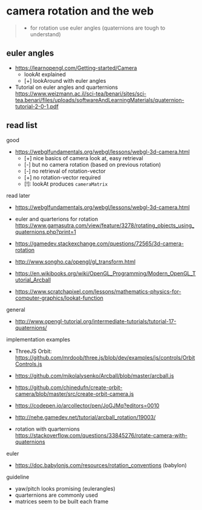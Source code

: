 # camera rotation and the web

> - for rotation use euler angles (quaternions are tough to understand)


## euler angles

- https://learnopengl.com/Getting-started/Camera
    - lookAt explained
    - [+] lookAround with euler angles
- Tutorial on euler angles and quarternions https://www.weizmann.ac.il/sci-tea/benari/sites/sci-tea.benari/files/uploads/softwareAndLearningMaterials/quaternion-tutorial-2-0-1.pdf


## read list

good
- https://webglfundamentals.org/webgl/lessons/webgl-3d-camera.html
    - [+] nice basics of camera look at, easy retrieval
    - [-] but no camera rotation (based on previous rotation)
    - [-] no retrieval of rotation-vector
    - [+] no rotation-vector required
    - [!]: lookAt produces `cameraMatrix`


read later
- https://webglfundamentals.org/webgl/lessons/webgl-3d-camera.html
- euler and quarterions for rotation https://www.gamasutra.com/view/feature/3278/rotating_objects_using_quaternions.php?print=1

- https://gamedev.stackexchange.com/questions/72565/3d-camera-rotation
- http://www.songho.ca/opengl/gl_transform.html
- https://en.wikibooks.org/wiki/OpenGL_Programming/Modern_OpenGL_Tutorial_Arcball
- https://www.scratchapixel.com/lessons/mathematics-physics-for-computer-graphics/lookat-function

general
- http://www.opengl-tutorial.org/intermediate-tutorials/tutorial-17-quaternions/

implementation examples
- ThreeJS Orbit: https://github.com/mrdoob/three.js/blob/dev/examples/js/controls/OrbitControls.js

- https://github.com/mikolalysenko/Arcball/blob/master/arcball.js
- https://github.com/chinedufn/create-orbit-camera/blob/master/src/create-orbit-camera.js
- https://codepen.io/arcollector/pen/JoGJMq?editors=0010
- http://nehe.gamedev.net/tutorial/arcball_rotation/19003/
- rotation with quarternions https://stackoverflow.com/questions/33845276/rotate-camera-with-quaternions

euler
- https://doc.babylonjs.com/resources/rotation_conventions (babylon)

guideline
- yaw/pitch looks promising (eulerangles)
- quarternions are commonly used
- matrices seem to be built each frame
